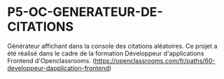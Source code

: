 # P5-OC-GENERATEUR-DE-CITATIONS

Générateur affichant dans la console des citations aléatoires.
Ce projet a été réalisé dans le cadre de la formation Développeur d'applications Frontend d'Openclassrooms.
(https://openclassrooms.com/fr/paths/60-developpeur-dapplication-frontend)
